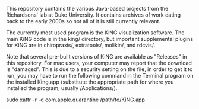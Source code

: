This repository contains the various Java-based projects from the Richardsons' lab at Duke University.  It contains archives of work dating back to the early 2000s so not all of it is still currently relevant.

The currently most used program is the KiNG visualization software. The main KiNG code is in the king/ directory, but important supplemental plugins for KiNG are in chiropraxis/, extratools/, molikin/, and rdcvis/.  

Note that several pre-built versions of KiNG are available as "Releases" in this repository. For mac users, your computer may report that the download is "damaged".  This is due to a security setting on the file, in order to get it to run, you may have to run the following command in the Terminal program on the installed King.app (substitute the appropriate path for where you installed the program, usually /Applications/).

sudo xattr -r -d com.apple.quarantine /path/to/KiNG.app
